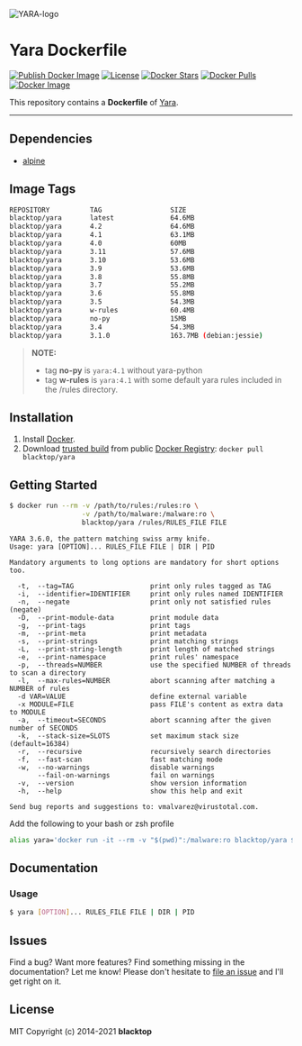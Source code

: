 ![YARA-logo](https://raw.githubusercontent.com/blacktop/docker-yara/master/logo.png)

# Yara Dockerfile

[![Publish Docker Image](https://github.com/blacktop/docker-yara/actions/workflows/docker-image.yml/badge.svg)](https://github.com/blacktop/docker-yara/actions/workflows/docker-image.yml) [![License](http://img.shields.io/:license-mit-blue.svg)](http://doge.mit-license.org) [![Docker Stars](https://img.shields.io/docker/stars/blacktop/yara.svg)](https://hub.docker.com/r/blacktop/yara/) [![Docker Pulls](https://img.shields.io/docker/pulls/blacktop/yara.svg)](https://hub.docker.com/r/blacktop/yara/) [![Docker Image](https://img.shields.io/badge/docker%20image-64.6MB-blue.svg)](https://hub.docker.com/r/blacktop/yara/)

This repository contains a **Dockerfile** of [Yara](http://virustotal.github.io/yara/).

---

## Dependencies

- [alpine](https://hub.docker.com/_/alpine)

## Image Tags

```bash
REPOSITORY          TAG                 SIZE
blacktop/yara       latest              64.6MB
blacktop/yara       4.2                 64.6MB
blacktop/yara       4.1                 63.1MB
blacktop/yara       4.0                 60MB
blacktop/yara       3.11                57.6MB
blacktop/yara       3.10                53.6MB
blacktop/yara       3.9                 53.6MB
blacktop/yara       3.8                 55.8MB
blacktop/yara       3.7                 55.2MB
blacktop/yara       3.6                 55.8MB
blacktop/yara       3.5                 54.3MB
blacktop/yara       w-rules             60.4MB
blacktop/yara       no-py               15MB
blacktop/yara       3.4                 54.3MB
blacktop/yara       3.1.0               163.7MB (debian:jessie)
```

> **NOTE:**
>
> - tag **no-py** is `yara:4.1` without yara-python<br>
> - tag **w-rules** is `yara:4.1` with some default yara rules included in the /rules directory.

## Installation

1. Install [Docker](https://docs.docker.com).
2. Download [trusted build](https://hub.docker.com/r/blacktop/yara/) from public [Docker Registry](https://hub.docker.com/): `docker pull blacktop/yara`

## Getting Started

```bash
$ docker run --rm -v /path/to/rules:/rules:ro \
                  -v /path/to/malware:/malware:ro \
                  blacktop/yara /rules/RULES_FILE FILE
```

```
YARA 3.6.0, the pattern matching swiss army knife.
Usage: yara [OPTION]... RULES_FILE FILE | DIR | PID

Mandatory arguments to long options are mandatory for short options too.

  -t,  --tag=TAG                   print only rules tagged as TAG
  -i,  --identifier=IDENTIFIER     print only rules named IDENTIFIER
  -n,  --negate                    print only not satisfied rules (negate)
  -D,  --print-module-data         print module data
  -g,  --print-tags                print tags
  -m,  --print-meta                print metadata
  -s,  --print-strings             print matching strings
  -L,  --print-string-length       print length of matched strings
  -e,  --print-namespace           print rules' namespace
  -p,  --threads=NUMBER            use the specified NUMBER of threads to scan a directory
  -l,  --max-rules=NUMBER          abort scanning after matching a NUMBER of rules
  -d VAR=VALUE                     define external variable
  -x MODULE=FILE                   pass FILE's content as extra data to MODULE
  -a,  --timeout=SECONDS           abort scanning after the given number of SECONDS
  -k,  --stack-size=SLOTS          set maximum stack size (default=16384)
  -r,  --recursive                 recursively search directories
  -f,  --fast-scan                 fast matching mode
  -w,  --no-warnings               disable warnings
       --fail-on-warnings          fail on warnings
  -v,  --version                   show version information
  -h,  --help                      show this help and exit

Send bug reports and suggestions to: vmalvarez@virustotal.com.
```

Add the following to your bash or zsh profile

```bash
alias yara='docker run -it --rm -v "$(pwd)":/malware:ro blacktop/yara $@'
```

## Documentation

### Usage

```bash
$ yara [OPTION]... RULES_FILE FILE | DIR | PID
```

## Issues

Find a bug? Want more features? Find something missing in the documentation? Let me know! Please don't hesitate to [file an issue](https://github.com/blacktop/docker-yara/issues/new) and I'll get right on it.

## License

MIT Copyright (c) 2014-2021 **blacktop**
